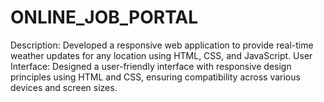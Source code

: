 # ONLINE_JOB_PORTAL
Description: Developed a responsive web application to provide real-time weather updates for any location using HTML, CSS, and JavaScript. 
User Interface: Designed a user-friendly interface with responsive design principles using HTML  and CSS, ensuring compatibility across various devices and screen sizes.
